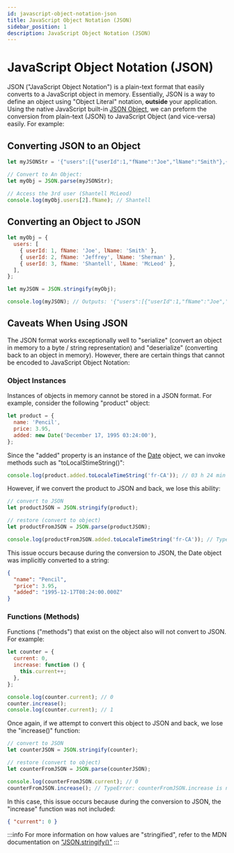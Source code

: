 ```yaml
---
id: javascript-object-notation-json
title: JavaScript Object Notation (JSON)
sidebar_position: 1
description: JavaScript Object Notation (JSON)
---
```


# JavaScript Object Notation (JSON)

JSON ("JavaScript Object Notation") is a plain-text format that easily converts to a JavaScript object in memory. Essentially, JSON is a way to define an object using "Object Literal" notation, **outside** your application. Using the native JavaScript built-in [JSON Object](https://developer.mozilla.org/en/docs/Web/JavaScript/Reference/Global_Objects/JSON), we can preform the conversion from plain-text (JSON) to JavaScript Object (and vice-versa) easily. For example:

## Converting JSON to an Object

<!-- prettier-ignore-start -->
```js
let myJSONStr = '{"users":[{"userId":1,"fName":"Joe","lName":"Smith"},{"userId":2,"fName":"Jeffrey","lName":"Sherman"},{"userId":3,"fName":"Shantell","lName":"McLeod"}]}';

// Convert to An Object:
let myObj = JSON.parse(myJSONStr);

// Access the 3rd user (Shantell McLeod)
console.log(myObj.users[2].fName); // Shantell
```

## Converting an Object to JSON

```js
let myObj = {
  users: [
    { userId: 1, fName: 'Joe', lName: 'Smith' },
    { userId: 2, fName: 'Jeffrey', lName: 'Sherman' },
    { userId: 3, fName: 'Shantell', lName: 'McLeod' },
  ],
};

let myJSON = JSON.stringify(myObj);

console.log(myJSON); // Outputs: '{"users":[{"userId":1,"fName":"Joe","lName":"Smith"},{"userId":2,"fName":"Jeffrey","lName":"Sherman"},{"userId":3,"fName":"Shantell","lName":"McLeod"}]}'
```
<!-- prettier-ignore-end -->

## Caveats When Using JSON

The JSON format works exceptionally well to "serialize" (convert an object in memory to a byte / string representation) and "deserialize" (converting back to an object in memory). However, there are certain things that cannot be encoded to JavaScript Object Notation:

### Object Instances

Instances of objects in memory cannot be stored in a JSON format. For example, consider the following "product" object:

```js
let product = {
  name: 'Pencil',
  price: 3.95,
  added: new Date('December 17, 1995 03:24:00'),
};
```

Since the "added" property is an instance of the [Date](https://developer.mozilla.org/en-US/docs/Web/JavaScript/Reference/Global_Objects/Date) object, we can invoke methods such as "toLocalStimeString()":

```js
console.log(product.added.toLocaleTimeString('fr-CA')); // 03 h 24 min 00 s
```

However, if we convert the product to JSON and back, we lose this ability:

```js
// convert to JSON
let productJSON = JSON.stringify(product);

// restore (convert to object)
let productFromJSON = JSON.parse(productJSON);

console.log(productFromJSON.added.toLocaleTimeString('fr-CA')); // TypeError: productFromJSON.added.toLocaleTimeString is not a function
```

This issue occurs because during the conversion to JSON, the Date object was implicitly converted to a string:

```json
{
  "name": "Pencil",
  "price": 3.95,
  "added": "1995-12-17T08:24:00.000Z"
}
```

### Functions (Methods)

Functions ("methods") that exist on the object also will not convert to JSON. For example:

```js
let counter = {
  current: 0,
  increase: function () {
    this.current++;
  },
};

console.log(counter.current); // 0
counter.increase();
console.log(counter.current); // 1
```

Once again, if we attempt to convert this object to JSON and back, we lose the "increase()" function:

```js
// convert to JSON
let counterJSON = JSON.stringify(counter);

// restore (convert to object)
let counterFromJSON = JSON.parse(counterJSON);

console.log(counterFromJSON.current); // 0
counterFromJSON.increase(); // TypeError: counterFromJSON.increase is not a function
```

In this case, this issue occurs because during the conversion to JSON, the "increase" function was not included:

```json
{ "current": 0 }
```

:::info
For more information on how values are "stringified", refer to the MDN documentation on ["JSON.stringify()"](https://developer.mozilla.org/en-US/docs/Web/JavaScript/Reference/Global_Objects/JSON/stringify#description)
:::
